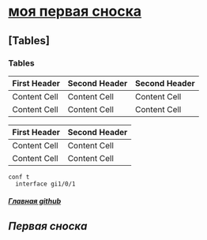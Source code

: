 # [моя первая сноска](https://github.com/Pekep97/Labs/edit/main/Lab_01/README.md#tables-1")
## [Tables]

### Tables
                    
First Header  | Second Header  | Second Header  |
------------- | -------------  | -------------  |
Content Cell  | Content Cell   | Content Cell   |
Content Cell  | Content Cell   | Content Cell   |

| First Header  | Second Header |
| ------------- | ------------- |
| Content Cell  | Content Cell  |
| Content Cell  | Content Cell  |

```
conf t
  interface gi1/0/1
```
##### [Главная github](https://github.com/")



















## *Первая сноска*
